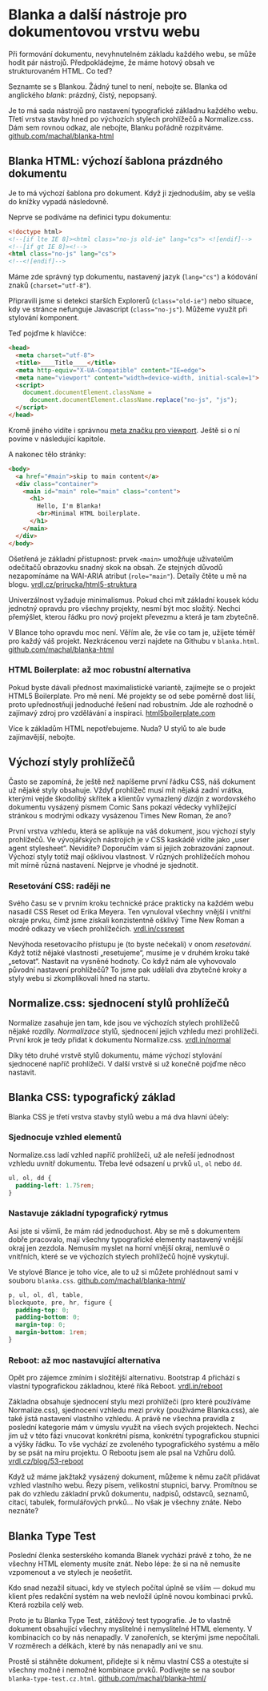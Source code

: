 # Blanka a další nástroje pro dokumentovou vrstvu webu

Při formování dokumentu, nevyhnutelném základu každého webu, se může hodit pár nástrojů. Předpokládejme, že máme hotový obsah ve strukturovaném HTML. Co teď?

Seznamte se s Blankou. Žádný tunel to není, nebojte se. Blanka od anglického *blank*: prázdný, čistý, nepopsaný. 

Je to má sada nástrojů pro nastavení typografické základnu každého webu. Třetí vrstva stavby hned po výchozích stylech prohlížečů a Normalize.css. Dám sem rovnou odkaz, ale nebojte, Blanku pořádně rozpitváme. [github.com/machal/blanka-html](https://github.com/machal/blanka-html)


## Blanka HTML: výchozí šablona prázdného dokumentu

Je to má výchozí šablona pro dokument. Když ji zjednoduším, aby se vešla do knížky vypadá následovně.

Neprve se podíváme na definici typu dokumentu:

```html
<!doctype html>
<!--[if lte IE 8]><html class="no-js old-ie" lang="cs"> <![endif]-->
<!--[if gt IE 8]><!-->
<html class="no-js" lang="cs">
<!--<![endif]-->
```

Máme zde správný typ dokumentu, nastavený jazyk (`lang="cs"`) a kódování znaků (`charset="utf-8"`).

Připravili jsme si detekci starších Explorerů (`class="old-ie"`) nebo situace, kdy ve stránce nefunguje Javascript (`class="no-js"`). Můžeme využít při stylování komponent.

Teď pojďme k hlavičce:

```html
<head>
  <meta charset="utf-8">
  <title>____Title____</title>
  <meta http-equiv="X-UA-Compatible" content="IE=edge">
  <meta name="viewport" content="width=device-width, initial-scale=1">
  <script>
    document.documentElement.className =
      document.documentElement.className.replace("no-js", "js");
  </script>
</head>
```

Kromě jiného vidíte i správnou [meta značku pro viewport](viewport-meta.md). Ještě si o ní povíme v následující kapitole.

A nakonec tělo stránky:


```html
<body>
  <a href="#main">skip to main content</a>
  <div class="container">
    <main id="main" role="main" class="content">
      <h1>
        Hello, I'm Blanka!
        <br>Minimal HTML boilerplate.
      </h1>
    </main>
  </div>
</body>
```

Ošetřená je základní přístupnost: prvek `<main>` umožňuje uživatelům odečítačů obrazovku snadný skok na obsah. Ze stejných důvodů nezapomínáme na WAI-ARIA atribut (`role="main"`). Detaily čtěte u mě na blogu. [vrdl.cz/prirucka/html5-struktura](http://www.vzhurudolu.cz/prirucka/html5-struktura)

Univerzálnost vyžaduje minimalismus. Pokud chci mít základní kousek kódu jednotný opravdu pro všechny projekty, nesmí být moc složitý. Nechci přemýšlet, kterou řádku pro nový projekt převezmu a která je tam zbytečně. 

V Blance toho opravdu moc není. Věřím ale, že vše co tam je, užijete téměř pro každý váš projekt. Nezkrácenou verzi najdete na Githubu v `blanka.html`. [github.com/machal/blanka-html](https://github.com/machal/blanka-html/blob/master/blanka.html)

### HTML Boilerplate: až moc robustní alternativa

Pokud byste dávali přednost maximalistické variantě, zajímejte se o projekt HTML5 Boilerplate. Pro mě není. Mé projekty se od sebe poměrně dost liší, proto upřednostňuji jednoduché řešení nad robustním. Jde ale rozhodně o zajímavý zdroj pro vzdělávání a inspiraci. [html5boilerplate.com](https://html5boilerplate.com)

Více k základům HTML nepotřebujeme. Nuda? U stylů to ale bude zajímavější, nebojte.

## Výchozí styly prohlížečů

Často se zapomíná, že ještě než napíšeme první řádku CSS, náš dokument už nějaké styly obsahuje. Vždyť prohlížeč musí mít nějaká zadní vrátka, kterými vejde škodolibý skřítek a klientův vymazlený *dizájn* z wordovského dokumentu vysázený písmem Comic Sans pokazí vědecky vyhlížející stránkou s modrými odkazy vysázenou Times New Roman, že ano? 

První vrstva vzhledu, která se aplikuje na váš dokument, jsou výchozí styly prohlížečů. Ve vývojářských nástrojích je v CSS kaskádě vidíte jako „user agent stylesheet“. Nevidíte? Doporučím vám si jejich zobrazování zapnout. Výchozí styly totiž mají ošklivou vlastnost. V různých prohlížečích mohou mít mírně různá nastavení. Nejprve je vhodné je sjednotit.

### Resetování CSS: raději ne

Svého času se v prvním kroku technické práce prakticky na každém webu nasadil CSS Reset od Erika Meyera. Ten vynuloval všechny vnější i vnitřní okraje prvku, čímž jsme získali konzistentně ošklivý Time New Roman a modré odkazy ve všech prohlížečích. [vrdl.in/cssreset](http://meyerweb.com/eric/tools/css/reset/)

Nevýhoda resetovacího přístupu je (to byste nečekali) v onom *resetování*. Když totiž nějaké vlastnosti „resetujeme“, musíme je v druhém kroku také „setovat“. Nastavit na vysněné hodnoty. Co když nám ale vyhovovalo původní nastavení prohlížečů? To jsme pak udělali dva zbytečné kroky a styly webu si zkomplikovali hned na startu.


## Normalize.css: sjednocení stylů prohlížečů

Normalize zasahuje jen tam, kde jsou ve výchozích stylech prohlížečů nějaké rozdíly. *Normalizace* stylů, sjednocení jejich vzhledu mezi prohlížeči. První krok je tedy přidat k dokumentu Normalize.css. [vrdl.in/normal](https://necolas.github.io/normalize.css/)

Díky této druhé vrstvě stylů dokumentu, máme výchozí stylování sjednocené napříč prohlížeči. V další vrstvě si už konečně pojďme něco nastavit.


## Blanka CSS: typografický základ

Blanka CSS je třetí vrstva stavby stylů webu a má dva hlavní účely:

### Sjednocuje vzhled elementů 

Normalize.css ladí vzhled napříč prohlížeči, už ale neřeší jednodnost vzhledu uvnitř dokumentu. Třeba levé odsazení u prvků `ul`, `ol` nebo `dd`. 

```css
ul, ol, dd {
  padding-left: 1.75rem;
}
```

### Nastavuje základní typografický rytmus 

Asi jste si všimli, že mám rád jednoduchost. Aby se mě s dokumentem dobře pracovalo, mají všechny typografické elementy nastavený vnější okraj jen zezdola. Nemusím myslet na horní vnější okraj, nemluvě o vnitřních, které se ve výchozích stylech prohlížečů hojně vyskytují. 

Ve stylové Blance je toho více, ale to už si můžete prohlédnout sami v souboru `blanka.css`. [github.com/machal/blanka-html/](https://github.com/machal/blanka-html/blob/master/blanka.css)

```css
p, ul, ol, dl, table,
blockquote, pre, hr, figure {
  padding-top: 0;
  padding-bottom: 0;
  margin-top: 0;
  margin-bottom: 1rem;
}
```

### Reboot: až moc nastavující alternativa

Opět pro zájemce zmíním i složitější alternativu. Bootstrap 4 přichází s vlastní typografickou základnou, které říká Reboot. [vrdl.in/reboot](https://v4-alpha.getbootstrap.com/content/reboot/)

Základna obsahuje sjednocení stylu mezi prohlížeči (pro které používáme Normalize.css), sjednocení vzhledu mezi prvky (používáme Blanka.css), ale také jistá nastavení vlastního vzhledu. A právě ne všechna pravidla z poslední kategorie mám v úmyslu využít na všech svých projektech. Nechci jim už v této fázi vnucovat konkrétní písma, konkrétní typografickou stupnici a výšky řádku. To vše vychází ze zvoleného typografického systému a mělo by se psát na míru projektu. O Rebootu jsem ale psal na Vzhůru dolů. [vrdl.cz/blog/53-reboot](http://www.vzhurudolu.cz/blog/53-reboot)

Když už máme jakžtakž vysázený dokument, můžeme k němu začít přidávat vzhled vlastního webu. Řezy písem, velikostní stupnici, barvy. Promítnou se pak do vzhledu základní prvků dokumentu, nadpisů, odstavců, seznamů, citací, tabulek, formulářových prvků… No však je všechny znáte. Nebo neznáte?

## Blanka Type Test

Poslední členka sesterského komanda Blanek vychází právě z toho, že ne všechny HTML elementy musíte znát. Nebo lépe: že si na ně nemusíte vzpomenout a ve stylech je neošetřit.

Kdo snad nezažil situaci, kdy ve stylech počítal úplně se vším — dokud mu klient přes redakční systém na web nevložil úplně novou kombinaci prvků. Která rozbila celý web.

Proto je tu Blanka Type Test, zátěžový test typografie. Je to vlastně dokument obsahující všechny myslitelné i nemyslitelné HTML elementy. V kombinacích co by nás nenapadly. V zanořeních, se kterými jsme nepočítali. V rozměrech a délkách, které by nás nenapadly ani ve snu.

Prostě si stáhněte dokument, přidejte si k němu vlastní CSS a otestujte si všechny možné i nemožné kombinace prvků. Podívejte se na soubor `blanka-type-test.cz.html`. [github.com/machal/blanka-html/](https://github.com/machal/blanka-html/blob/master/blanka-type-test.cz.html)


